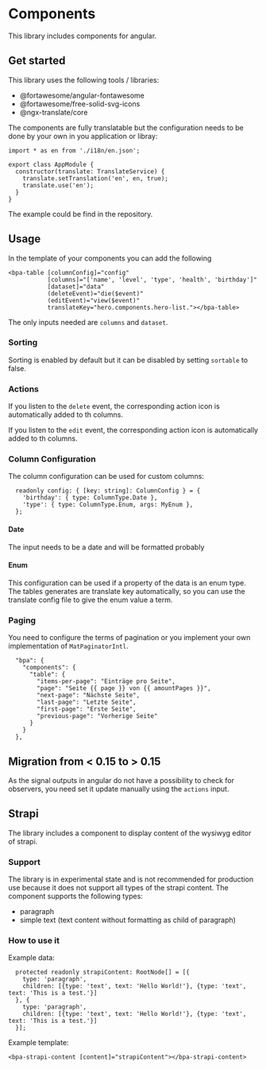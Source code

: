 # Components

This library includes components for angular.

## Get started

This library uses the following tools / libraries:

- @fortawesome/angular-fontawesome
- @fortawesome/free-solid-svg-icons
- @ngx-translate/core

The components are fully translatable but the configuration needs to be done by your own in you application or libray:

```
import * as en from './i18n/en.json';

export class AppModule {
  constructor(translate: TranslateService) {
    translate.setTranslation('en', en, true);
    translate.use('en');
  }
}
```

The example could be find in the repository.

## Usage

In the template of your components you can add the following

```
<bpa-table [columnConfig]="config"
           [columns]="['name', 'level', 'type', 'health', 'birthday']"
           [dataset]="data"
           (deleteEvent)="die($event)"
           (editEvent)="view($event)"
           translateKey="hero.components.hero-list."></bpa-table>
```

The only inputs needed are `columns` and `dataset`.

### Sorting

Sorting is enabled by default but it can be disabled by setting `sortable` to false.

### Actions

If you listen to the `delete` event, the corresponding action icon is automatically added to th columns.

If you listen to the `edit` event, the corresponding action icon is automatically added to th columns.

### Column Configuration

The column configuration can be used for custom columns:

```
  readonly config: { [key: string]: ColumnConfig } = {
    'birthday': { type: ColumnType.Date },
    'type': { type: ColumnType.Enum, args: MyEnum },
  };
```

#### Date

The input needs to be a date and will be formatted probably

#### Enum

This configuration can be used if a property of the data is an enum type. The tables generates are translate key
automatically, so you can use the translate config file to give the enum value a term.

### Paging

You need to configure the terms of pagination or you implement your own implementation of `MatPaginatorIntl`.

```
  "bpa": {
    "components": {
      "table": {
        "items-per-page": "Einträge pro Seite",
        "page": "Seite {{ page }} von {{ amountPages }}",
        "next-page": "Nächste Seite",
        "last-page": "Letzte Seite",
        "first-page": "Erste Seite",
        "previous-page": "Vorherige Seite"
      }
    }
  },
```

## Migration from < 0.15 to > 0.15

As the signal outputs in angular do not have a possibility to check for observers, you need set it update manually using the `actions` input.

## Strapi

The library includes a component to display content of the wysiwyg editor of strapi.

### Support

The library is in experimental state and is not recommended for production use because it does not support all types of the strapi content.
The component supports the following types:

- paragraph
- simple text (text content without formatting as child of paragraph)

### How to use it

Example data:

```
  protected readonly strapiContent: RootNode[] = [{
    type: 'paragraph',
    children: [{type: 'text', text: 'Hello World!'}, {type: 'text', text: 'This is a test.'}]
  }, {
    type: 'paragraph',
    children: [{type: 'text', text: 'Hello World!'}, {type: 'text', text: 'This is a test.'}]
  }];
```

Example template:

```
<bpa-strapi-content [content]="strapiContent"></bpa-strapi-content>
```
